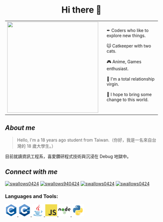 <h1 align="center">Hi there 👋</h1>

<!-- 個人簡介 -->
<table style="border:none">
  <tr>
    <td style="vertical-align:top">
      <img src="https://media1.tenor.com/m/cwOI3DtZRzgAAAAC/anya-forger-taking-notes.gif" height="300" width="300"/>
    </td>
    <td>
    </td>
    <td height="250" width="800">
      ✒ Coders who like to explore new things.<br><br>
      🐱 Catkeeper with two cats.<br><br>
      🎮 Anime, Games enthusiast.<br><br>
      🤍 I'm a total relationship virgin.<br><br>
      🌱 I hope to bring some change to this world.<br><br>
    </td>
  </tr>
</table>

<!-- 關於我 -->
## *About me*
> Hello, I'm a 18 years ago student from Taiwan.（你好，我是一名來自台灣的 18 歲大學生。）

目前就讀資訊工程系，喜愛鑽研程式技術與沉浸在 Debug 地獄中。

<!-- 聯繫方式 -->
## *Connect with me*
<p align="left">
  <a href="https://twitter.com/swallows0424" target="_blank"><img src="https://raw.githubusercontent.com/rahuldkjain/github-profile-readme-generator/master/src/images/icons/Social/twitter.svg" alt="swallows0424" height="30" width="40"/></a>
  <a href="https://www.facebook.com/swallows940424" target="_blank"><img src="https://raw.githubusercontent.com/rahuldkjain/github-profile-readme-generator/master/src/images/icons/Social/facebook.svg" alt="swallows940424" height="30" width="40"/></a>
  <a href="https://www.instagram.com/swallows0424" target="_blank"><img src="https://raw.githubusercontent.com/rahuldkjain/github-profile-readme-generator/master/src/images/icons/Social/instagram.svg" alt="swallows0424" height="30" width="40"/></a>
  <a href="https://discord.com/users/482124701741744138" target="_blank"><img src="https://raw.githubusercontent.com/rahuldkjain/github-profile-readme-generator/master/src/images/icons/Social/discord.svg" alt="swallows0424" height="30" width="40"/></a>
</p>

<h3 align="left">Languages and Tools:</h3>
<p align="left"> <a href="https://www.cprogramming.com/" target="_blank" rel="noreferrer"> <img src="https://raw.githubusercontent.com/devicons/devicon/master/icons/c/c-original.svg" alt="c" width="40" height="40"/> </a> <a href="https://www.w3schools.com/cpp/" target="_blank" rel="noreferrer"> <img src="https://raw.githubusercontent.com/devicons/devicon/master/icons/cplusplus/cplusplus-original.svg" alt="cplusplus" width="40" height="40"/> </a> <a href="https://www.java.com" target="_blank" rel="noreferrer"> <img src="https://raw.githubusercontent.com/devicons/devicon/master/icons/java/java-original.svg" alt="java" width="40" height="40"/> </a> <a href="https://developer.mozilla.org/en-US/docs/Web/JavaScript" target="_blank" rel="noreferrer"> <img src="https://raw.githubusercontent.com/devicons/devicon/master/icons/javascript/javascript-original.svg" alt="javascript" width="40" height="40"/> </a> <a href="https://nodejs.org" target="_blank" rel="noreferrer"> <img src="https://raw.githubusercontent.com/devicons/devicon/master/icons/nodejs/nodejs-original-wordmark.svg" alt="nodejs" width="40" height="40"/> </a> <a href="https://www.python.org" target="_blank" rel="noreferrer"> <img src="https://raw.githubusercontent.com/devicons/devicon/master/icons/python/python-original.svg" alt="python" width="40" height="40"/> </a> </p>

<!-- <p align="left"> <a href="https://github.com/ryo-ma/github-profile-trophy"><img src="https://github-profile-trophy.vercel.app/?username=brian940424" alt="brian940424" /></a> </p>
<p><img align="left" src="https://github-readme-stats.vercel.app/api/top-langs?username=brian940424&show_icons=true&locale=en&layout=compact" alt="brian940424" /></p>
<p>&nbsp;<img align="center" src="https://github-readme-stats.vercel.app/api?username=brian940424&show_icons=true&locale=en" alt="brian940424" /></p>
<p><img align="center" src="https://github-readme-streak-stats.herokuapp.com/?user=brian940424&" alt="brian940424" /></p>
-->
